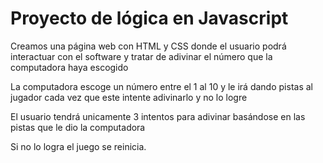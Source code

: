 <h1>Proyecto de lógica en Javascript </h1>
<p>Creamos una página web con HTML y CSS donde el usuario podrá interactuar con el software y tratar de adivinar el número que la computadora haya escogido</p>
<p>La computadora escoge un número entre el 1 al 10 y le irá dando pistas al jugador cada vez que este intente adivinarlo y no lo logre</p>
<p>El usuario tendrá unicamente 3 intentos para adivinar basándose en las pistas que le dio la computadora</p>
<p>Si no lo logra el juego se reinicia.</p>
